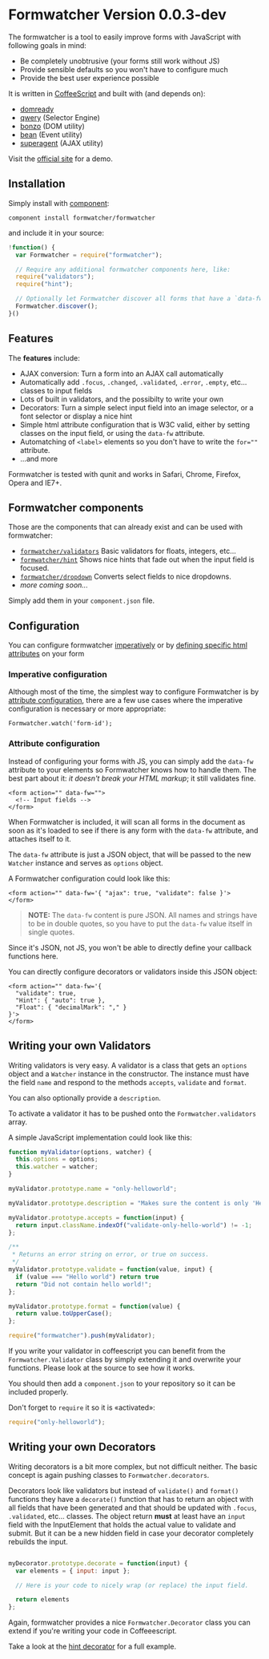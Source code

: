 # Formwatcher Version 0.0.3-dev

The formwatcher is a tool to easily improve forms with JavaScript with following goals in mind:

- Be completely unobtrusive (your forms still work without JS)
- Provide sensible defaults so you won't have to configure much
- Provide the best user experience possible

It is written in [CoffeeScript][] and built with (and depends on):

  - [domready][]
  - [qwery][] (Selector Engine)
  - [bonzo][] (DOM utility)
  - [bean][] (Event utility)
  - [superagent][] (AJAX utility)

[domready]: https://github.com/ded/domready
[qwery]: https://github.com/ded/qwery
[bonzo]: https://github.com/ded/bonzo
[bean]: https://github.com/fat/bean
[superagent]: http://visionmedia.github.com/superagent/

[coffeescript]: http://coffeescript.org/


Visit the [official site](http://www.formwatcher.org/) for a demo.


## Installation

Simply install with [component](https://github.com/component/component):

    component install formwatcher/formwatcher

and include it in your source:

```javascript
!function() {
  var Formwatcher = require("formwatcher");

  // Require any additional formwatcher components here, like:
  require("validators");
  require("hint");

  // Optionally let Formwatcher discover all forms that have a `data-fw` field:
  Formwatcher.discover();
}()
```

## Features

The **features** include:

- AJAX conversion: Turn a form into an AJAX call automatically
- Automatically add `.focus`, `.changed`, `.validated`, `.error`, `.empty`, etc... classes to input fields
- Lots of built in validators, and the possibilty to write your own
- Decorators: Turn a simple select input field into an image selector, or a font selector or display a nice hint
- Simple html attribute configuration that is W3C valid, either by setting classes on the input field, or using the `data-fw` attribute.
- Automatching of `<label>` elements so you don't have to write the `for=""` attribute.
- ...and more

Formwatcher is tested with qunit and works in Safari, Chrome, Firefox, Opera and IE7+.


## Formwatcher components

Those are the components that can already exist and can be used with formwatcher:

- [`formwatcher/validators`](https://github.com/formwatcher/validators) Basic validators for floats, integers, etc...
- [`formwatcher/hint`](https://github.com/formwatcher/hint) Shows nice hints that fade out when the input field is focused.
- [`formwatcher/dropdown`](https://github.com/formwatcher/dropdown) Converts select fields to nice dropdowns.
- *more coming soon...*

Simply add them in your `component.json` file.



## Configuration

You can configure formwatcher [imperatively](#imperative-configuration) or by
[defining specific html attributes](#attribute-configuration) on your form


### Imperative configuration

Although most of the time, the simplest way to configure Formwatcher is by
[attribute configuration](#attribute-configuration), there are a few use cases
where the imperative configuration is necessary or more appropriate:

    Formwatcher.watch('form-id');


### Attribute configuration

Instead of configuring your forms with JS, you can simply add the `data-fw`
attribute to your elements so Formwatcher knows how to handle them. The best
part about it: _it doesn't break your HTML markup_; it still validates fine.


    <form action="" data-fw="">
      <!-- Input fields -->
    </form>

When Formwatcher is included, it will scan all forms in the document as soon as
it's loaded to see if there is any form with the `data-fw` attribute, and attaches
itself to it.

The `data-fw` attribute is just a JSON object, that will be passed to the new
`Watcher` instance and serves as `options` object.

A Formwatcher configuration could look like this:

    <form action="" data-fw='{ "ajax": true, "validate": false }'>
    </form>

> __NOTE:__ The `data-fw` content is pure JSON. All names and strings have to be
> in double quotes, so you have to put the `data-fw` value itself in single quotes.

Since it's JSON, not JS, you won't be able to directly define your callback
functions here.

You can directly configure decorators or validators inside this JSON object:

    <form action="" data-fw='{
      "validate": true,
      "Hint": { "auto": true },
      "Float": { "decimalMark": "," }
    }'>
    </form>


## Writing your own Validators

Writing validators is very easy. A validator is a class that gets an `options`
object and a `Watcher` instance in the constructor. The instance must have the
field `name` and respond to the methods `accepts`, `validate`  and `format`.

You can also optionally provide a `description`.

To activate a validator it has to be pushed onto the `Formwatcher.validators`
array.

A simple JavaScript implementation could look like this:

```javascript
function myValidator(options, watcher) {
  this.options = options;
  this.watcher = watcher;
}

myValidator.prototype.name = "only-helloworld";

myValidator.prototype.description = "Makes sure the content is only 'Hello world'.";

myValidator.prototype.accepts = function(input) {
  return input.className.indexOf("validate-only-hello-world") != -1;
};

/**
 * Returns an error string on error, or true on success.
 */
myValidator.prototype.validate = function(value, input) {
  if (value === "Hello world") return true
  return "Did not contain hello world!";
};

myValidator.prototype.format = function(value) {
  return value.toUpperCase();
};

require("formwatcher").push(myValidator);

```

If you write your validator in coffeescript you can benefit from the
`Formwatcher.Validator` class by simply extending it and overwrite your
functions. Please look at the source to see how it works.


You should then add a `component.json` to your repository so it can be included properly.

Don't forget to `require` it so it is «activated»:

```javascript
require("only-helloworld");
```

## Writing your own Decorators


Writing decorators is a bit more complex, but not difficult neither.
The basic concept is again pushing classes to `Formwatcher.decorators`.

Decorators look like validators but instead of `validate()` and `format()`
functions they have a `decorate()` function that has to return an object with
all fields that have been generated and that should be updated with `.focus`,
`.validated`, etc... classes.
The object return **must** at least have an `input` field with the InputElement
that holds the actual value to validate and submit. But it can be a new hidden
field in case your decorator completely rebuilds the input.


```javascript

myDecorator.prototype.decorate = function(input) {
  var elements = { input: input };

  // Here is your code to nicely wrap (or replace) the input field.

  return elements
};
```

Again, formwatcher provides a nice `Formwatcher.Decorator` class you can extend
if you're writing your code in Coffeeescript.

Take a look at the [hint decorator](https://github.com/formwatcher/hint) for a full example.


